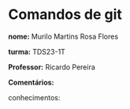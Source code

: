 # Comandos de git

**nome:** Murilo Martins Rosa Flores

**turma:** TDS23-1T

**Professor:** Ricardo Pereira

**Comentários:** 

conhecimentos:



